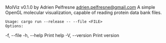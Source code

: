 MolViz v0.1.0 by Adrien Pelfresne <adrien.pelfresne@gmail.com>
    A simple OpenGL molecular visualization, capable of reading protein data bank files.

    Usage: cargo run --release -- --file <FILE>
    Options:
  -f, --file <FILE>
  -h, --help         Print help
  -V, --version      Print version
